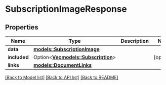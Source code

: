 # SubscriptionImageResponse

## Properties

Name | Type | Description | Notes
------------ | ------------- | ------------- | -------------
**data** | [**models::SubscriptionImage**](SubscriptionImage.md) |  | 
**included** | Option<[**Vec<models::Subscription>**](Subscription.md)> |  | [optional]
**links** | [**models::DocumentLinks**](DocumentLinks.md) |  | 

[[Back to Model list]](../README.md#documentation-for-models) [[Back to API list]](../README.md#documentation-for-api-endpoints) [[Back to README]](../README.md)



